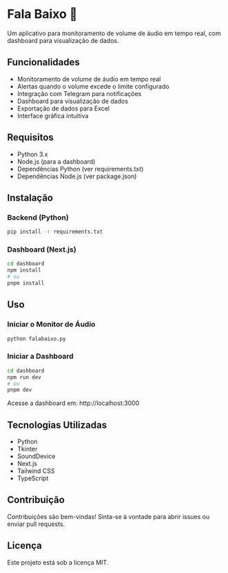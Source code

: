 # Fala Baixo 🎤

Um aplicativo para monitoramento de volume de áudio em tempo real, com dashboard para visualização de dados.

## Funcionalidades

- Monitoramento de volume de áudio em tempo real
- Alertas quando o volume excede o limite configurado
- Integração com Telegram para notificações
- Dashboard para visualização de dados
- Exportação de dados para Excel
- Interface gráfica intuitiva

## Requisitos

- Python 3.x
- Node.js (para a dashboard)
- Dependências Python (ver requirements.txt)
- Dependências Node.js (ver package.json)

## Instalação

### Backend (Python)

```bash
pip install -r requirements.txt
```

### Dashboard (Next.js)

```bash
cd dashboard
npm install
# ou
pnpm install
```

## Uso

### Iniciar o Monitor de Áudio

```bash
python falabaixo.py
```

### Iniciar a Dashboard

```bash
cd dashboard
npm run dev
# ou
pnpm dev
```

Acesse a dashboard em: http://localhost:3000

## Tecnologias Utilizadas

- Python
- Tkinter
- SoundDevice
- Next.js
- Tailwind CSS
- TypeScript

## Contribuição

Contribuições são bem-vindas! Sinta-se à vontade para abrir issues ou enviar pull requests.

## Licença

Este projeto está sob a licença MIT. 